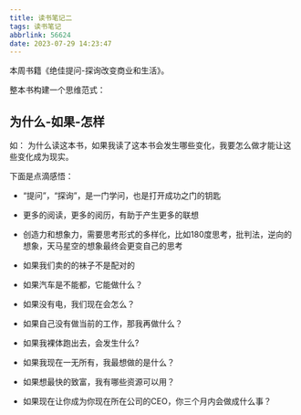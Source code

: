 ```yaml
---
title: 读书笔记二
tags: 读书笔记
abbrlink: 56624
date: 2023-07-29 14:23:47
---
```


本周书籍《绝佳提问-探询改变商业和生活》。

整本书构建一个思维范式：

## 为什么-如果-怎样 ## 

如： 为什么读这本书，如果我读了这本书会发生哪些变化，我要怎么做才能让这些变化成为现实。

下面是点滴感悟：

- “提问”，“探询”，是一门学问，也是打开成功之门的钥匙

- 更多的阅读，更多的阅历，有助于产生更多的联想

- 创造力和想象力，需要思考形式的多样化，比如180度思考，批判法，逆向的想象，天马星空的想象最终会更变自己的思考

- 如果我们卖的的袜子不是配对的

- 如果汽车是不能都，它能做什么？

- 如果没有电，我们现在会怎么？

- 如果自己没有做当前的工作，那我再做什么？

- 如果我裸体跑出去，会发生什么?

- 如果我现在一无所有，我最想做的是什么？

- 如果想最快的致富，我有哪些资源可以用？

- 如果现在让你成为你现在所在公司的CEO，你三个月内会做成什么事？
